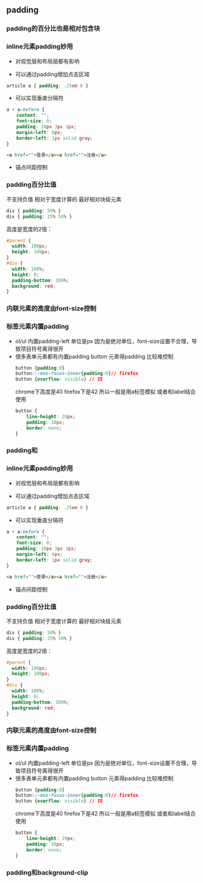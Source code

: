 ## padding

### padding的百分比也是相对包含块

### inline元素padding妙用
* 对视觉层和布局层都有影响

* 可以通过padding增加点击区域
``` css
article a { padding: .25em 0 }
```

* 可以实现垂直分隔符
``` css
a + a:before {
　  content: "";
　  font-size: 0;
　  padding: 10px 3px 1px;
　  margin-left: 6px;
　  border-left: 1px solid gray;
}
```

``` html
<a href="">登录</a><a href="">注册</a>
```

* 锚点间距控制

### padding百分比值
不支持负值
相对于宽度计算的
最好相对块级元素
``` css
div { padding: 50% }
div { padding: 25% 50% }
```

高度是宽度的2倍：
``` css
#parent {
  width: 100px;
  height: 100px;
}
#div {
  width: 100%;
  height: 0;
  padding-bottom: 200%;
  background: red;
}
```

### 内联元素的高度由font-size控制
### 标签元素内置padding

* ol/ul 内置padding-left 单位是px
  因为是绝对单位，font-size设置不合理，导致项目符号离得很开
* 很多表单元素都有内置padding
  button 元素得padding 比较难控制
  ``` css
  button {padding:0}
  button::-moz-focus-inner{padding:0}// firefox
  button {overflow: visible} // IE
  ```
  chrome下高度是40 firefox下是42 
  所以一般是用a标签模拟 或者和label结合使用
  ``` css
  button {
      line-height: 20px;
      padding: 10px;
      border: none;
  }
  ```
### padding和
### inline元素padding妙用
* 对视觉层和布局层都有影响

* 可以通过padding增加点击区域
``` css
article a { padding: .25em 0 }
```

* 可以实现垂直分隔符
``` css
a + a:before {
　  content: "";
　  font-size: 0;
　  padding: 10px 3px 1px;
　  margin-left: 6px;
　  border-left: 1px solid gray;
}
```

``` html
<a href="">登录</a><a href="">注册</a>
```

* 锚点间距控制

### padding百分比值
不支持负值
相对于宽度计算的
最好相对块级元素
``` css
div { padding: 50% }
div { padding: 25% 50% }
```

高度是宽度的2倍：
``` css
#parent {
  width: 100px;
  height: 100px;
}
#div {
  width: 100%;
  height: 0;
  padding-bottom: 200%;
  background: red;
}
```

### 内联元素的高度由font-size控制
### 标签元素内置padding

* ol/ul 内置padding-left 单位是px
  因为是绝对单位，font-size设置不合理，导致项目符号离得很开
* 很多表单元素都有内置padding
  button 元素得padding 比较难控制
  ``` css
  button {padding:0}
  button::-moz-focus-inner{padding:0}// firefox
  button {overflow: visible} // IE
  ```
  chrome下高度是40 firefox下是42 
  所以一般是用a标签模拟 或者和label结合使用
  ``` css
  button {
      line-height: 20px;
      padding: 10px;
      border: none;
  }
  ```
### padding和background-clip
